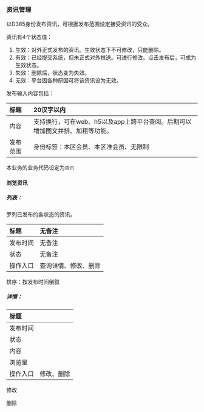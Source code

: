 ### 资讯管理

以D385身份发布资讯，可根据发布范围设定接受资讯的受众。

资讯有4个状态值：

1. 生效：对外正式发布的资讯。生效状态下不可修改，只能删除。
2. 有效：已经提交系统，但未正式对外推送。可进行修改。点击发布后，可成为生效状态。
3. 失效：删除后，状态变为失效。
4. 无效：平台因各种原因可将该资讯设为无效。

发布输入内容包括：

| 标题 | 20汉字以内 |
| :--- | :--- |
| 内容 | 支持换行，可在web、h5以及app上跨平台查阅。后期可以增加图文并排、加粗等功能。 |
| 发布范围 | 身份标签：本区会员、本区准会员、无限制 |

本业务的业务代码设定为`资讯`

#### 浏览资讯

##### 列表：

罗列已发布的各状态的资讯。

| 标题 | 无备注 |
| :--- | :--- |
| 发布时间 | 无备注 |
| 状态 | 无备注 |
| 操作入口 | 查询详情、修改、删除 |

排序：按发布时间倒叙

##### 详情：

| 标题 |  |
| :--- | :--- |
| 发布时间 |  |
| 状态 |  |
| 内容 |  |
| 浏览量 |  |
| 操作入口 | 修改、删除 |

修改



删除

